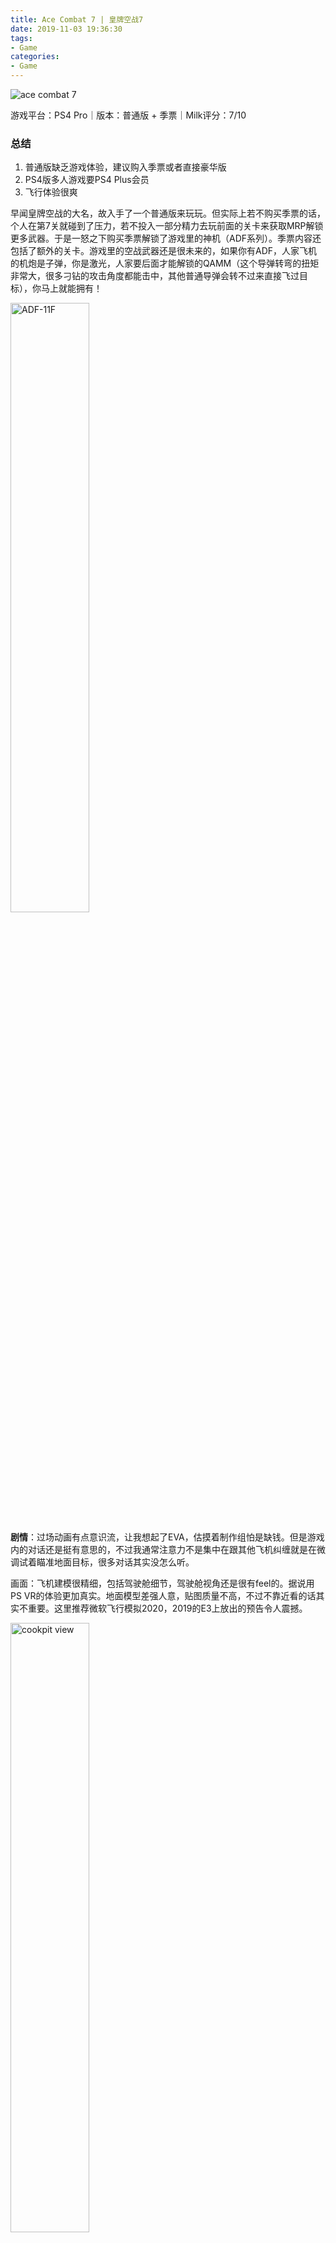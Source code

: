 ```yaml
---
title: Ace Combat 7 | 皇牌空战7
date: 2019-11-03 19:36:30
tags:
- Game
categories: 
- Game
---
```


![ace combat 7](https://steamcdn-a.akamaihd.net/steam/apps/502500/header.jpg?t=1558454336)

游戏平台：PS4 Pro｜版本：普通版 + 季票｜Milk评分：7/10

### 总结

1. 普通版缺乏游戏体验，建议购入季票或者直接豪华版
2. PS4版多人游戏要PS4 Plus会员
3. 飞行体验很爽



早闻皇牌空战的大名，故入手了一个普通版来玩玩。但实际上若不购买季票的话，个人在第7关就碰到了压力，若不投入一部分精力去玩前面的关卡来获取MRP解锁更多武器。于是一怒之下购买季票解锁了游戏里的神机（ADF系列）。季票内容还包括了额外的关卡。游戏里的空战武器还是很未来的，如果你有ADF，人家飞机的机炮是子弹，你是激光，人家要后面才能解锁的QAMM（这个导弹转弯的扭矩非常大，很多刁钻的攻击角度都能击中，其他普通导弹会转不过来直接飞过目标），你马上就能拥有！

<img src="https://vignette.wikia.nocookie.net/acecombat/images/a/a6/ADF-11F_Flyby.png/revision/latest?cb=20190426134427" width="50%" alt="ADF-11F">

**剧情**：过场动画有点意识流，让我想起了EVA，估摸着制作组怕是缺钱。但是游戏内的对话还是挺有意思的，不过我通常注意力不是集中在跟其他飞机纠缠就是在微调试着瞄准地面目标，很多对话其实没怎么听。

画面：飞机建模很精细，包括驾驶舱细节，驾驶舱视角还是很有feel的。据说用PS VR的体验更加真实。地面模型差强人意，贴图质量不高，不过不靠近看的话其实不重要。这里推荐微软飞行模拟2020，2019的E3上放出的预告令人震撼。

<img src="https://external-preview.redd.it/Crq6GtPvzws5xfKGo9MCsYm79WqzlVJ5uF5DgRs2Mg4.png?auto=webp&s=76fe09926247d046a87493d2dd1a6309540c7d9a" alt="cookpit view" width="50%">

操作体验：曾经玩过鹰击长空，关卡设计和操作体验挺相似的，很多操作需要看看主播们怎么玩的来学习一下，只想体验剧情的话，如果不买季票，就算Easy模式也很难一次通关，除非你真的技术了得。最后一关钻隧道简直有毒，太难了。